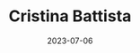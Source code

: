 ---
title: Cristina Battista
sort: Battista Cristina
date: 2023-07-06
role: Haushaltstrainerin
email: 
phone: 062 207 00 10
edu: 
  - Bekleidungsgestalterin EFZ
core:
  - Mitarbeiterin Hauswirtschaft und Betreuung
---